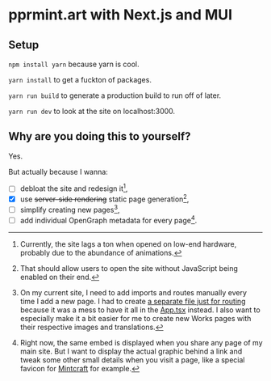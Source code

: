 # pprmint.art with Next.js and MUI

## Setup

`npm install yarn` because yarn is cool.

`yarn install` to get a fuckton of packages.

`yarn run build` to generate a production build to run off of later.

`yarn run dev` to look at the site on localhost:3000.

## Why are you doing this to yourself?

Yes.

But actually because I wanna:

- [ ] debloat the site and redesign it[^1],
- [x] use ~~server-side rendering~~ static page generation[^2],
- [ ] simplify creating new pages[^3],
- [ ] add individual OpenGraph metadata for every page[^4].

[^1]: Currently, the site lags a ton when opened on low-end hardware, probably due to the abundance of animations.
[^2]: That should allow users to open the site without JavaScript being enabled on their end.
[^3]: On my current site, I need to add imports and routes manually every time I add a new page. I had to create [a separate file just for routing](https://github.com/pprmint/pprmint.art/blob/main/src/AnimatedRoutes.tsx) because it was a mess to have it all in the [App.tsx](https://github.com/pprmint/pprmint.art/blob/main/src/App.tsx) instead. I also want to especially make it a bit easier for me to create new Works pages with their respective images and translations.
[^4]: Right now, the same embed is displayed when you share any page of my main site. But I want to display the actual graphic behind a link and tweak some other small details when you visit a page, like a special favicon for [Mintcraft](https://pprmint.art/mintcraft) for example.